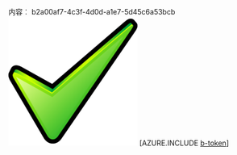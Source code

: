 内容︰ b2a00af7-4c3f-4d0d-a1e7-5d45c6a53bcb![图像](ea829583-2cfa-4a13-b3be-af65c5edf142.png)
[AZURE.INCLUDE [b-token](0ebda329-4f46-4ae8-96c0-00bbf76e9725.md)]
